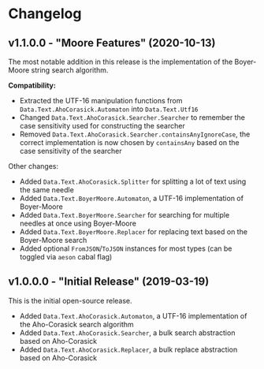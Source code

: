 # Changelog

## v1.1.0.0 - "Moore Features" (2020-10-13)

The most notable addition in this release is the implementation of the Boyer-Moore string search algorithm.

**Compatibility:**

- Extracted the UTF-16 manipulation functions from `Data.Text.AhoCorasick.Automaton` into `Data.Text.Utf16`
- Changed `Data.Text.AhoCorasick.Searcher.Searcher` to remember the case sensitivity used for constructing the searcher
- Removed `Data.Text.AhoCorasick.Searcher.containsAnyIgnoreCase`, the correct implementation is now chosen by `containsAny` based on the case sensitivity of the searcher

Other changes:

- Added `Data.Text.AhoCorasick.Splitter` for splitting a lot of text using the same needle
- Added `Data.Text.BoyerMoore.Automaton`, a UTF-16 implementation of Boyer-Moore
- Added `Data.Text.BoyerMoore.Searcher` for searching for multiple needles at once using Boyer-Moore
- Added `Data.Text.BoyerMoore.Replacer` for replacing text based on the Boyer-Moore search
- Added optional `FromJSON`/`ToJSON` instances for most types (can be toggled via `aeson` cabal flag)

## v1.0.0.0 - "Initial Release" (2019-03-19)

This is the initial open-source release.

- Added `Data.Text.AhoCorasick.Automaton`, a UTF-16 implementation of the Aho-Corasick search algorithm
- Added `Data.Text.AhoCorasick.Searcher`, a bulk search abstraction based on Aho-Corasick
- Added `Data.Text.AhoCorasick.Replacer`, a bulk replace abstraction based on Aho-Corasick
